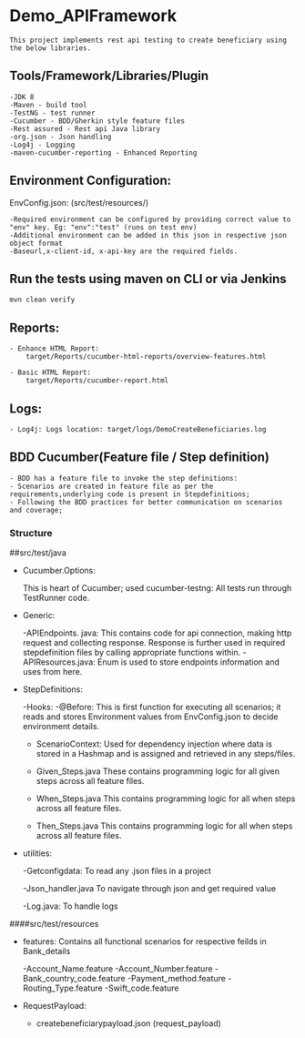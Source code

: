# Demo_APIFramework

	This project implements rest api testing to create beneficiary using the below libraries.

## Tools/Framework/Libraries/Plugin
	-JDK 8
	-Maven - build tool
	-TestNG - test runner
	-Cucumber - BDD/Gherkin style feature files
	-Rest assured - Rest api Java library
	-org.json - Json handling
	-Log4j - Logging
	-maven-cucumber-reporting - Enhanced Reporting

## Environment Configuration: 

EnvConfig.json: (src/test/resources/)
	
	-Required environment can be configured by providing correct value to "env" key. Eg: "env":"test" (runs on test env)
	-Additional environment can be added in this json in respective json object format
	-Baseurl,x-client-id, x-api-key are the required fields.

## Run the tests using maven on CLI or via Jenkins

```shell script
mvn clean verify

```

## Reports: 

	- Enhance HTML Report:
		target/Reports/cucumber-html-reports/overview-features.html
		
	- Basic HTML Report:
		target/Reports/cucumber-report.html
		
## Logs:
	- Log4j: Logs location: target/logs/DemoCreateBeneficiaries.log
		
## BDD Cucumber(Feature file / Step definition)
	- BDD has a feature file to invoke the step definitions:
	- Scenarios are created in feature file as per the requirements,underlying code is present in Stepdefinitions;
	- Following the BDD practices for better communication on scenarios and coverage;

### Structure

##src/test/java

- Cucumber.Options: 

     This is heart of Cucumber; used cucumber-testng: All tests run through TestRunner code.

- Generic:
	
	-APIEndpoints. java: This contains code for api connection, making http request and collecting response. Response is further used in required stepdefinition files by calling appropriate functions within.
	-APIResources.java: Enum is used to store endpoints information and uses from here.

- StepDefinitions: 

	-Hooks:
		-@Before: This is first function for executing all scenarios; it reads and stores Environment values from EnvConfig.json to decide environment details.
		
	- ScenarioContext:
		Used for dependency injection where data is stored in a Hashmap and is assigned and retrieved in any steps/files.
		
	- Given_Steps.java 
		These contains programming logic for all given steps across all feature files.
		
	- When_Steps.java
		This contains programming logic for all when steps across all feature files.
		
	- Then_Steps.java
		This contains programming logic for all when steps across all feature files.
	
- utilities:

	-Getconfigdata:
		To read any .json files in a project
	
	-Json_handler.java
		To navigate through json and get required value
		
	-Log.java:
		To handle logs		

####src/test/resources

- features: Contains all functional scenarios for respective feilds in Bank_details

	-Account_Name.feature
	-Account_Number.feature
	-Bank_country_code.feature
	-Payment_method.feature
	-Routing_Type.feature
	-Swift_code.feature
	
- RequestPayload: 

	- createbeneficiarypayload.json (request_payload)
	


	
	
	
	
	
	